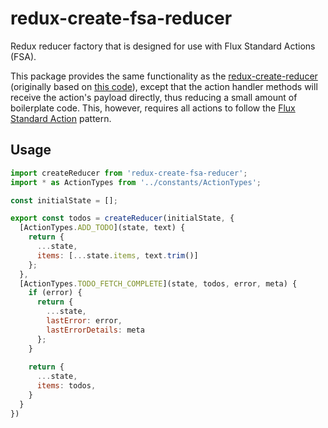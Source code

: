 # redux-create-fsa-reducer

Redux reducer factory that is designed for use with Flux Standard Actions (FSA).

This package provides the same functionality as the
[redux-create-reducer](https://www.npmjs.com/package/redux-create-reducer)
(originally based on
[this code](https://redux.js.org/docs/recipes/ReducingBoilerplate.html#generating-reducers)),
except that the action handler methods will receive the action's payload
directly, thus reducing a small amount of boilerplate code. This, however,
requires all actions to follow the
[Flux Standard Action](https://github.com/acdlite/flux-standard-action)
pattern.

## Usage

```javascript
import createReducer from 'redux-create-fsa-reducer';
import * as ActionTypes from '../constants/ActionTypes';

const initialState = [];

export const todos = createReducer(initialState, {
  [ActionTypes.ADD_TODO](state, text) {
    return {
      ...state,
      items: [...state.items, text.trim()]
    };
  },
  [ActionTypes.TODO_FETCH_COMPLETE](state, todos, error, meta) {
    if (error) {
      return {
        ...state,
        lastError: error,
        lastErrorDetails: meta
      };
    }
    
    return {
      ...state,
      items: todos,
    }
  }
})
```
